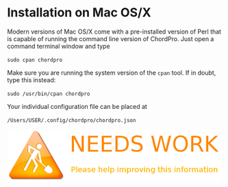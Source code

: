 # Installation on Mac OS/X


Modern versions of Mac OS/X come with a pre-installed version of Perl that is capable of running the command line version of ChordPro. Just open a command terminal window and type

`sudo cpan chordpro`

Make sure you are running the system version of the `cpan` tool. If in doubt, type this instead:

`sudo /usr/bin/cpan chordpro`

Your individual configuration file can be placed at

`/Users/USER/.config/chordpro/chordpro.json`

![](images/maintenance.png)
